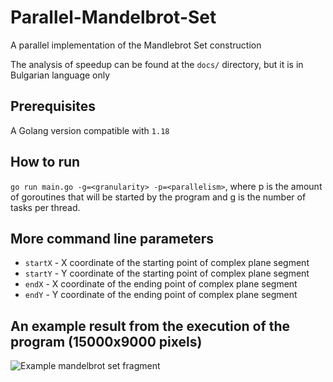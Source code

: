 # Parallel-Mandelbrot-Set

A parallel implementation of the Mandlebrot Set construction

The analysis of speedup can be found at the `docs/` directory, but it is in Bulgarian language only <br>

## Prerequisites

A Golang version compatible with `1.18`

## How to run

`go run main.go -g=<granularity> -p=<parallelism>`, where p is the amount of goroutines that will be started by the
program and g is the number of tasks per thread.

## More command line parameters

* `startX` - X coordinate of the starting point of complex plane segment
* `startY` - Y coordinate of the starting point of complex plane segment
* `endX` - X coordinate of the ending point of complex plane segment
* `endY` - Y coordinate of the ending point of complex plane segment

## An example result from the execution of the program (15000x9000 pixels)

![Example mandelbrot set fragment](https://github.com/Borislav-K/Parallel-Mandelbrot-Set/blob/main/result.jpg?raw=true)
